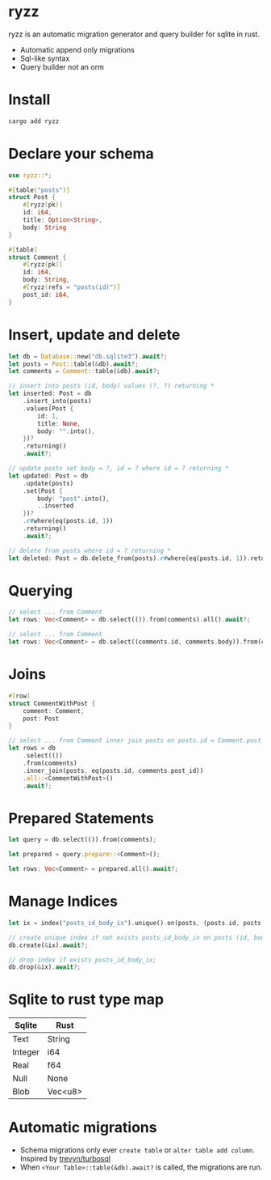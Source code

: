 # ryzz

ryzz is an automatic migration generator and query builder for sqlite in rust.

- Automatic append only migrations
- Sql-like syntax
- Query builder not an orm

# Install

```sh
cargo add ryzz
```

# Declare your schema

```rust
use ryzz::*;

#[table("posts")]
struct Post {
    #[ryzz(pk)]
    id: i64,
    title: Option<String>,
    body: String
}

#[table]
struct Comment {
    #[ryzz(pk)]
    id: i64,
    body: String,
    #[ryzz(refs = "posts(id)")]
    post_id: i64,
}
```

# Insert, update and delete

```rust
let db = Database::new("db.sqlite3").await?;
let posts = Post::table(&db).await?;
let comments = Comment::table(&db).await?;

// insert into posts (id, body) values (?, ?) returning *
let inserted: Post = db
    .insert_into(posts)
    .values(Post {
        id: 1,
        title: None,
        body: "".into(),
    })?
    .returning()
    .await?;

// update posts set body = ?, id = ? where id = ? returning *
let updated: Post = db
    .update(posts)
    .set(Post {
        body: "post".into(),
        ..inserted
    })?
    .r#where(eq(posts.id, 1))
    .returning()
    .await?;

// delete from posts where id = ? returning *
let deleted: Post = db.delete_from(posts).r#where(eq(posts.id, 1)).returning().await?;
```

# Querying

```rust
// select ... from Comment
let rows: Vec<Comment> = db.select(()).from(comments).all().await?;

// select ... from Comment
let rows: Vec<Comment> = db.select((comments.id, comments.body)).from(comments).all().await?;
```

# Joins

```rust
#[row]
struct CommentWithPost {
    comment: Comment,
    post: Post
}

// select ... from Comment inner join posts on posts.id = Comment.post_id
let rows = db
    .select(())
    .from(comments)
    .inner_join(posts, eq(posts.id, comments.post_id))
    .all::<CommentWithPost>()
    .await?;
```

# Prepared Statements

```rust
let query = db.select(()).from(comments);

let prepared = query.prepare::<Comment>();

let rows: Vec<Comment> = prepared.all().await?;
```

# Manage Indices

```rust
let ix = index("posts_id_body_ix").unique().on(posts, (posts.id, posts.body));

// create unique index if not exists posts_id_body_ix on posts (id, body);
db.create(&ix).await?;

// drop index if exists posts_id_body_ix;
db.drop(&ix).await?;
```

# Sqlite to rust type map

| Sqlite | Rust |
| ------------- | ------------- |
| Text | String |
| Integer | i64 |
| Real | f64 |
| Null | None |
| Blob | Vec&lt;u8&gt; |

# Automatic migrations

- Schema migrations only ever `create table` or `alter table add column`. Inspired by [trevyn/turbosql](https://github.com/trevyn/turbosql)
- When `<Your Table>::table(&db).await?` is called, the migrations are run.
